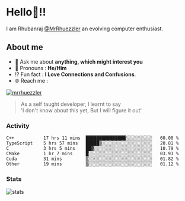 
  
  
# Hello:wave:!!
I am Rhubanraj [@MrRhuezzler](https://github.com/MrRhuezzler) an evolving computer enthusiast.

## About me
<!-- - :sparkles: I'm currently working on [**de-viz**](https://github.com/MrRhuezzler/de-viz) -->
<!-- - :sparkles: Previously worked in [**Journal Management System**](https://manuscript.psgtech.ac.in) -->
<!-- - :book: I'm currently learning **Microservices Architecture** -->
- :speech_balloon: Ask me about **anything, which might interest you**
- :man: Pronouns : **He/Him**
- :interrobang: Fun fact : **I Love Connections and Confusions**.
- :globe_with_meridians: Reach me :  
  
[![mrrhuezzler](https://img.shields.io/badge/LinkedIn-0077B5?style=for-the-badge&logo=linkedin&logoColor=white)](https://www.linkedin.com/in/mrrhuezzler/)
<!--
### Interesting things, I found :bangbang:
-->
<!--
## Skills

## Drop a, Hi !
-->

<!-- 
Quotes
>  Always we overestimate the amount of work we can do in a day,  
>  and underestimate the amount we can do in our lifetime.
-->

> As a self taught developer, I learnt to say  
> 'I don't know about this yet, But I will figure it out'

### Activity
<!--START_SECTION:waka-->

```text
C++           17 hrs 11 mins  ███████████████░░░░░░░░░░   60.00 %
TypeScript    5 hrs 57 mins   █████▒░░░░░░░░░░░░░░░░░░░   20.81 %
C             3 hrs 5 mins    ██▓░░░░░░░░░░░░░░░░░░░░░░   10.79 %
CMake         1 hr 7 mins     █░░░░░░░░░░░░░░░░░░░░░░░░   03.93 %
Cuda          31 mins         ▒░░░░░░░░░░░░░░░░░░░░░░░░   01.82 %
Other         19 mins         ▒░░░░░░░░░░░░░░░░░░░░░░░░   01.12 %
```

<!--END_SECTION:waka-->

### Stats
![stats](https://github-readme-streak-stats.herokuapp.com/?user=MrRhuezzler)
